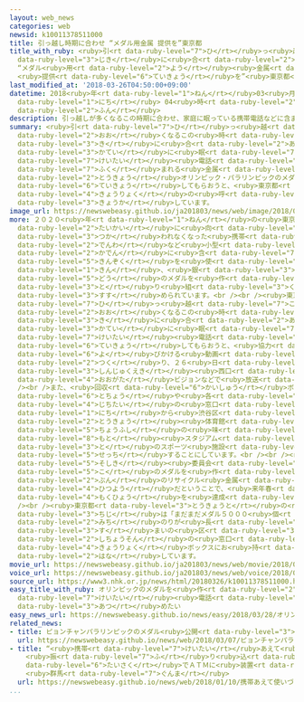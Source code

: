 ```yaml
---
layout: web_news
categories: web
newsid: k10011378511000
title: 引っ越し時期に合わせ “メダル用金属 提供を”東京都
title_with_ruby: <ruby>引<rt data-ruby-level="7">ひ</rt></ruby>っ<ruby>越<rt data-ruby-level="7">こ</rt></ruby>し<ruby>時期<rt
  data-ruby-level="3">じき</rt></ruby>に<ruby>合<rt data-ruby-level="2">あ</rt></ruby>わせ
  “メダル<ruby>用<rt data-ruby-level="2">よう</rt></ruby><ruby>金属<rt data-ruby-level="5">きんぞく</rt></ruby>
  <ruby>提供<rt data-ruby-level="6">ていきょう</rt></ruby>を”<ruby>東京都<rt data-ruby-level="3">とうきょうと</rt></ruby>
last_modified_at: '2018-03-26T04:50:00+09:00'
datetime: 2018<ruby>年<rt data-ruby-level="1">ねん</rt></ruby>03<ruby>月<rt data-ruby-level="1">がつ</rt></ruby>26<ruby>日<rt
  data-ruby-level="1">にち</rt></ruby> 04<ruby>時<rt data-ruby-level="2">じ</rt></ruby>50<ruby>分<rt
  data-ruby-level="2">ふん</rt></ruby>
description: 引っ越しが多くなるこの時期に合わせ、家庭に眠っている携帯電話などに含まれる金属を東京オリンピック・パラリンピックのメダル用に提供してもらおうと、東京都は協力の呼びかけを強化しています。
summary: <ruby>引<rt data-ruby-level="7">ひ</rt></ruby>っ<ruby>越<rt data-ruby-level="7">こ</rt></ruby>しが<ruby>多<rt
  data-ruby-level="2">おお</rt></ruby>くなるこの<ruby>時<rt data-ruby-level="2">とき</rt></ruby><ruby>期<rt
  data-ruby-level="3">き</rt></ruby>に<ruby>合<rt data-ruby-level="2">あ</rt></ruby>わせ、<ruby>家庭<rt
  data-ruby-level="3">かてい</rt></ruby>に<ruby>眠<rt data-ruby-level="7">ねむ</rt></ruby>っている<ruby>携帯<rt
  data-ruby-level="7">けいたい</rt></ruby><ruby>電話<rt data-ruby-level="2">でんわ</rt></ruby>などに<ruby>含<rt
  data-ruby-level="7">ふく</rt></ruby>まれる<ruby>金属<rt data-ruby-level="5">きんぞく</rt></ruby>を<ruby>東京<rt
  data-ruby-level="2">とうきょう</rt></ruby>オリンピック・パラリンピックのメダル<ruby>用<rt data-ruby-level="2">よう</rt></ruby>に<ruby>提供<rt
  data-ruby-level="6">ていきょう</rt></ruby>してもらおうと、<ruby>東京都<rt data-ruby-level="3">とうきょうと</rt></ruby>は<ruby>協力<rt
  data-ruby-level="4">きょうりょく</rt></ruby>の<ruby>呼<rt data-ruby-level="6">よ</rt></ruby>びかけを<ruby>強化<rt
  data-ruby-level="3">きょうか</rt></ruby>しています。
image_url: https://newswebeasy.github.io/ja201803/news/web/image/2018/03/26/K10011378511_1803260520_1803260523_01_03.jpg
more: ２０２０<ruby>年<rt data-ruby-level="1">ねん</rt></ruby>の<ruby>東京<rt data-ruby-level="2">とうきょう</rt></ruby><ruby>大会<rt
  data-ruby-level="2">たいかい</rt></ruby>に<ruby>向<rt data-ruby-level="3">む</rt></ruby>けて、<ruby>使<rt
  data-ruby-level="3">つか</rt></ruby>われなくなった<ruby>携帯<rt data-ruby-level="7">けいたい</rt></ruby><ruby>電話<rt
  data-ruby-level="2">でんわ</rt></ruby>など<ruby>小型<rt data-ruby-level="4">こがた</rt></ruby>の<ruby>家電<rt
  data-ruby-level="2">かでん</rt></ruby>に<ruby>含<rt data-ruby-level="7">ふく</rt></ruby>まれるリサイクル<ruby>金属<rt
  data-ruby-level="5">きんぞく</rt></ruby>を<ruby>使<rt data-ruby-level="3">つか</rt></ruby>って、<ruby>金<rt
  data-ruby-level="1">きん</rt></ruby>、<ruby>銀<rt data-ruby-level="3">ぎん</rt></ruby>、<ruby>銅<rt
  data-ruby-level="5">どう</rt></ruby>のメダルを<ruby>作<rt data-ruby-level="2">つく</rt></ruby>る<ruby>取<rt
  data-ruby-level="3">と</rt></ruby>り<ruby>組<rt data-ruby-level="3">く</rt></ruby>みが<ruby>進<rt
  data-ruby-level="3">すす</rt></ruby>められています。<br /><br /><ruby>東京都<rt data-ruby-level="3">とうきょうと</rt></ruby>は、<ruby>引<rt
  data-ruby-level="7">ひ</rt></ruby>っ<ruby>越<rt data-ruby-level="7">こ</rt></ruby>しが<ruby>多<rt
  data-ruby-level="2">おお</rt></ruby>くなるこの<ruby>時<rt data-ruby-level="2">とき</rt></ruby><ruby>期<rt
  data-ruby-level="3">き</rt></ruby>に<ruby>合<rt data-ruby-level="2">あ</rt></ruby>わせ、<ruby>家庭<rt
  data-ruby-level="3">かてい</rt></ruby>に<ruby>眠<rt data-ruby-level="7">ねむ</rt></ruby>っている<ruby>携帯<rt
  data-ruby-level="7">けいたい</rt></ruby><ruby>電話<rt data-ruby-level="2">でんわ</rt></ruby>などを<ruby>提供<rt
  data-ruby-level="6">ていきょう</rt></ruby>してもらおうと、<ruby>協力<rt data-ruby-level="4">きょうりょく</rt></ruby>を<ruby>呼<rt
  data-ruby-level="6">よ</rt></ruby>びかける<ruby>動画<rt data-ruby-level="3">どうが</rt></ruby>を<ruby>作<rt
  data-ruby-level="2">つく</rt></ruby>り、２６<ruby>日<rt data-ruby-level="1">にち</rt></ruby>から<ruby>新宿駅<rt
  data-ruby-level="3">しんじゅくえき</rt></ruby><ruby>西口<rt data-ruby-level="2">にしぐち</rt></ruby>の<ruby>大型<rt
  data-ruby-level="4">おおがた</rt></ruby>ビジョンなどで<ruby>放送<rt data-ruby-level="3">ほうそう</rt></ruby>することにしています。<br
  /><br />また、<ruby>回収<rt data-ruby-level="6">かいしゅう</rt></ruby>ボックスを、これまでの<ruby>都庁<rt
  data-ruby-level="6">とちょう</rt></ruby>や<ruby>各<rt data-ruby-level="4">かく</rt></ruby><ruby>自治体<rt
  data-ruby-level="4">じちたい</rt></ruby>の<ruby>窓口<rt data-ruby-level="6">まどぐち</rt></ruby>だけでなく、２６<ruby>日<rt
  data-ruby-level="1">にち</rt></ruby>から<ruby>渋谷区<rt data-ruby-level="8">しぶやく</rt></ruby>の<ruby>東京<rt
  data-ruby-level="2">とうきょう</rt></ruby><ruby>体育館<rt data-ruby-level="3">たいいくかん</rt></ruby>や<ruby>調布市<rt
  data-ruby-level="5">ちょうふし</rt></ruby>の<ruby>味<rt data-ruby-level="8">あじ</rt></ruby>の<ruby>素<rt
  data-ruby-level="8">もと</rt></ruby><ruby>スタジアム<rt data-ruby-level="8">すたじあむ</rt></ruby>など<ruby>都<rt
  data-ruby-level="3">と</rt></ruby>のスポーツ<ruby>施設<rt data-ruby-level="7">しせつ</rt></ruby>にも<ruby>設置<rt
  data-ruby-level="5">せっち</rt></ruby>することにしています。<br /><br /><ruby>東京都<rt data-ruby-level="3">とうきょうと</rt></ruby>や<ruby>組織<rt
  data-ruby-level="5">そしき</rt></ruby><ruby>委員会<rt data-ruby-level="3">いいんかい</rt></ruby>などによりますと、およそ５０００<ruby>個<rt
  data-ruby-level="5">こ</rt></ruby>のメダルを<ruby>作<rt data-ruby-level="2">つく</rt></ruby>るために８トン<ruby>分<rt
  data-ruby-level="2">ぶん</rt></ruby>のリサイクル<ruby>金属<rt data-ruby-level="5">きんぞく</rt></ruby>が<ruby>必要<rt
  data-ruby-level="4">ひつよう</rt></ruby>だということで、<ruby>来年春<rt data-ruby-level="2">らいねんはる</rt></ruby>までに<ruby>目標<rt
  data-ruby-level="4">もくひょう</rt></ruby>を<ruby>達成<rt data-ruby-level="4">たっせい</rt></ruby>したいとしています。<br
  /><br /><ruby>東京都<rt data-ruby-level="3">とうきょうと</rt></ruby>の<ruby>小池<rt data-ruby-level="2">こいけ</rt></ruby><ruby>知事<rt
  data-ruby-level="3">ちじ</rt></ruby>は「まだまだメダル５０００<ruby>個<rt data-ruby-level="5">こ</rt></ruby>には<ruby>道<rt
  data-ruby-level="2">みち</rt></ruby>のりが<ruby>長<rt data-ruby-level="2">なが</rt></ruby>いので、お<ruby>住<rt
  data-ruby-level="3">す</rt></ruby>まいの<ruby>区<rt data-ruby-level="3">く</rt></ruby><ruby>市町村<rt
  data-ruby-level="2">しちょうそん</rt></ruby>の<ruby>窓口<rt data-ruby-level="6">まどぐち</rt></ruby>などの<ruby>協力<rt
  data-ruby-level="4">きょうりょく</rt></ruby>ボックスにお<ruby>持<rt data-ruby-level="3">も</rt></ruby>ちいただきたい」と<ruby>話<rt
  data-ruby-level="2">はな</rt></ruby>しています。
movie_url: https://newswebeasy.github.io/ja201803/news/web/movie/2018/03/26/k10011378511_201803260520_201803260522.mp4
voice_url: https://newswebeasy.github.io/ja201803/news/web/voice/2018/03/26/k10011378511_201803260520_201803260522.mp3
source_url: https://www3.nhk.or.jp/news/html/20180326/k10011378511000.html
easy_title_with_ruby: オリンピックのメダルを<ruby>作<rt data-ruby-level="2">つく</rt></ruby>るために<ruby>携帯<rt
  data-ruby-level="7">けいたい</rt></ruby><ruby>電話<rt data-ruby-level="2">でんわ</rt></ruby>をもっと<ruby>集<rt
  data-ruby-level="3">あつ</rt></ruby>めたい
easy_news_url: https://newswebeasy.github.io/news/easy/2018/03/28/オリンピックのメダルを作るために携帯電話をもっと集めたい
related_news:
- title: ピョンチャンパラリンピックのメダル<ruby>公開<rt data-ruby-level="3">こうかい</rt></ruby>
  url: https://newswebeasy.github.io/news/web/2018/03/07/ピョンチャンパラリンピックのメダル公開
- title: “<ruby>携帯<rt data-ruby-level="7">けいたい</rt></ruby>あえて<ruby>使<rt data-ruby-level="3">つか</rt></ruby>いづらく”
    <ruby>振<rt data-ruby-level="7">ふ</rt></ruby>り<ruby>込<rt data-ruby-level="7">こ</rt></ruby>め<ruby>対策<rt
    data-ruby-level="6">たいさく</rt></ruby>でＡＴＭに<ruby>装置<rt data-ruby-level="6">そうち</rt></ruby>
    <ruby>群馬<rt data-ruby-level="7">ぐんま</rt></ruby>
  url: https://newswebeasy.github.io/news/web/2018/01/10/携帯あえて使いづらく-振り込め対策でATMに装置-群馬
...
```

